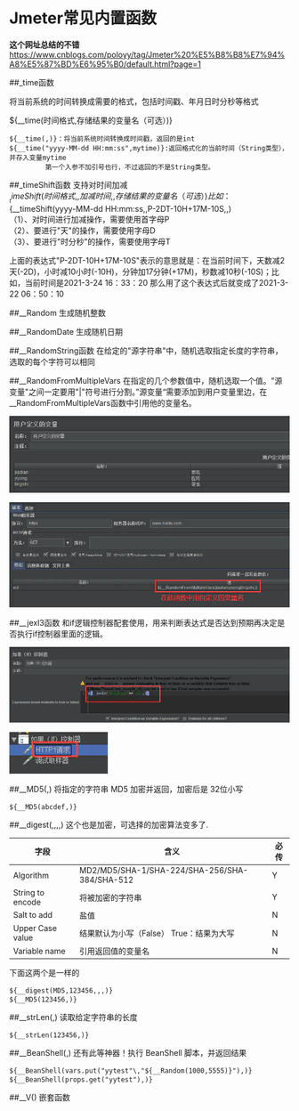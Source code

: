 # Jmeter常见内置函数

**这个网址总结的不错**  
https://www.cnblogs.com/poloyy/tag/Jmeter%20%E5%B8%B8%E7%94%A8%E5%87%BD%E6%95%B0/default.html?page=1

##_time函数

将当前系统的时间转换成需要的格式，包括时间戳、年月日时分秒等格式

${__time(时间格式,存储结果的变量名（可选）)}

    ${__time(,)}：将当前系统时间转换成时间戳，返回的是int
    ${__time("yyyy-MM-dd HH:mm:ss",mytime)}:返回格式化的当前时间（String类型），并存入变量mytime
             第一个入参不加引号也行，不过返回的不是String类型。

##_timeShift函数
支持对时间加减  
${__timeShift(时间格式,,加减时间,,存储结果的变量名（可选）)}  
比如：${__timeShift(yyyy-MM-dd HH:mm:ss,,P-2DT-10H+17M-10S,,)  
（1）、对时间进行加减操作，需要使用首字母P  
（2）、要进行"天"的操作，需要使用字母D  
（3）、要进行"时分秒"的操作，需要使用字母T  

上面的表达式"P-2DT-10H+17M-10S"表示的意思就是：在当前时间下，天数减2天(-2D)，小时减10小时(-10H)，分钟加17分钟(+17M)，秒数减10秒(-10S)；比如，当前时间是2021-3-24 16：33：20 那么用了这个表达式后就变成了2021-3-22 06：50：10

##__Random
生成随机整数

##__RandomDate
生成随机日期

##__RandomString函数 
在给定的"源字符串"中，随机选取指定长度的字符串，选取的每个字符可以相同

##__RandomFromMultipleVars
在指定的几个参数值中，随机选取一个值。"源变量"之间一定要用"|"符号进行分割。”源变量“需要添加到用户变量里边，在__RandomFromMultipleVars函数中引用他的变量名。

![img_4.png](img_4.png)

![img_5.png](../img_5.png)

##__jexl3函数
和if逻辑控制器配套使用，用来判断表达式是否达到预期再决定是否执行if控制器里面的逻辑。 

![img_6.png](img_6.png)

![img_7.png](img_7.png)

##__MD5(,)
将指定的字符串 MD5 加密并返回，加密后是 32位小写  

    ${__MD5(abcdef,)}

##__digest(,,,,)
这个也是加密，可选择的加密算法变多了.

| 字段 | 含义 | 必传 |
| ------| ------ | ------ |
| Algorithm | MD2/MD5/SHA-1/SHA-224/SHA-256/SHA-384/SHA-512 | Y |
| String to encode | 将被加密的字符串 | Y |
| Salt to add | 盐值 | N |
| Upper Case value | 结果默认为小写（False）  True：结果为大写 | N |
| Variable name | 引用返回值的变量名 | N |

下面这两个是一样的

    ${__digest(MD5,123456,,,)}
    ${__MD5(123456,)}

##__strLen(,)
读取给定字符串的长度

    ${__strLen(123456,)}

##__BeanShell(,)
还有此等神器！执行 BeanShell 脚本，并返回结果

    ${__BeanShell(vars.put("yytest"\,"${__Random(1000,5555)}"),)}
    ${__BeanShell(props.get("yytest"),)}

##__V()
嵌套函数